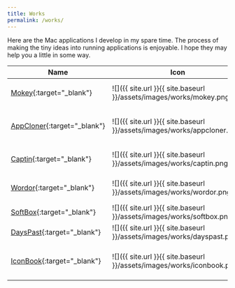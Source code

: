 ```yaml
---
title: Works
permalink: /works/
---
```


Here are the Mac applications I develop in my spare time. The process of making the tiny ideas into running applications is enjoyable. I hope they may help you a little in some way.

Name | Icon | Description
--- | --- | ---
[Mokey](http://mokey.strikingly.com/){:target="_blank"} | ![]({{ site.url }}{{ site.baseurl }}/assets/images/works/mokey.png) | Visualize Mac shortcuts.
[AppCloner](http://appcloner.strikingly.com/){:target="_blank"} | ![]({{ site.url }}{{ site.baseurl }}/assets/images/works/appcloner.png) | Run multiple instances of Mac app.
[Captin](http://captin.strikingly.com/){:target="_blank"} | ![]({{ site.url }}{{ site.baseurl }}/assets/images/works/captin.png) | Show Mac caps lock status.
[Wordor](http://wordor.strikingly.com/){:target="_blank"} | ![]({{ site.url }}{{ site.baseurl }}/assets/images/works/wordor.png) | English word speller.
[SoftBox](http://softbox.strikingly.com/){:target="_blank"} | ![]({{ site.url }}{{ site.baseurl }}/assets/images/works/softbox.png) | Use Mac as a soft box.
[DaysPast](http://dayspast.strikingly.com/){:target="_blank"} | ![]({{ site.url }}{{ site.baseurl }}/assets/images/works/dayspast.png) | Days past notifier.
[IconBook](http://iconbook.strikingly.com/){:target="_blank"} | ![]({{ site.url }}{{ site.baseurl }}/assets/images/works/iconbook.png) | A stockbook for your Mac icons.

